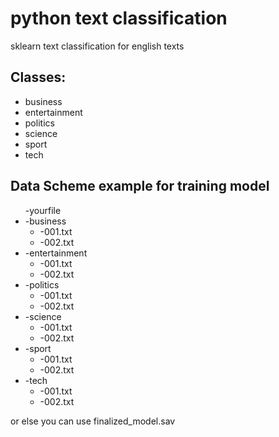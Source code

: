 # python text classification
sklearn text classification for english texts

<h2>Classes: </h2>
<ul>
  <li>
    business
  </li>
    <li>
    entertainment
  </li>
    <li>
    politics
  </li>
    <li>
    science
  </li>
    <li>
    sport
  </li>
    <li>
    tech
  </li>
</ul>
<h2>Data Scheme example for training model</h2>
  <ul>
    -yourfile
<li>
        -business
  <ul>

<li>
            -001.txt
</li>
<li>
            -002.txt
    </ul>
</li>
<li>
        -entertainment
  <ul>

<li>
            -001.txt
</li>
<li>
            -002.txt
    </ul>
</li>
<li>
        -politics
  <ul>

<li>
            -001.txt
</li>
<li>
            -002.txt
    </ul>
</li>
<li>
        -science
  <ul>

<li>
            -001.txt
</li>
<li>
            -002.txt
    </ul>
</li>
<li>
        -sport
  <ul>

<li>
            -001.txt
</li>
<li>
            -002.txt
    </ul>
</li>
<li>
        -tech
  <ul>

<li>
            -001.txt
</li>
<li>
            -002.txt
    </ul>
</li>
  </ul>
  <p>or else you can use finalized_model.sav</p>
